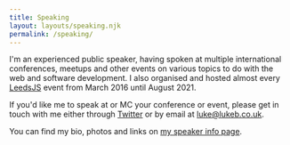```yaml
---
title: Speaking
layout: layouts/speaking.njk
permalink: /speaking/
---
```


I'm an experienced public speaker, having spoken at multiple international conferences, meetups and other events on various topics to do with the web and software development. I also organised and hosted almost every [LeedsJS](https://leedsjs.com) event from March 2016 until August 2021.

<!-- excerpt -->

If you'd like me to speak at or MC your conference or event, please get in touch with me either through [Twitter](https://twitter.com/CodeFoodPixels) or by email at [luke@lukeb.co.uk](mailto:luke@lukeb.co.uk).

You can find my bio, photos and links on [my speaker info page](/speaking/info).
